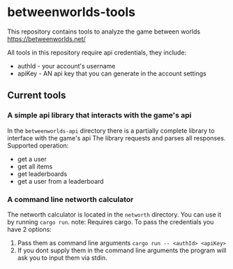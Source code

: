 # betweenworlds-tools
This repository contains tools to analyze the game between worlds https://betweenworlds.net/

All tools in this repository require api credentials, they include:
- authId - your account's username
- apiKey - AN api key that you can generate in the account settings

## Current tools
### A simple api library that interacts with the game's api
In the `betweenworlds-api` directory there is a partially complete library to interface with the game's api
The library requests and parses all responses.
Supported operation:
- get a user
- get all items
- get leaderboards
- get a user from a leaderboard
### A command line networth calculator
The networth calculator is located in the `networth` directory. You can use it by running `cargo run`.
note: Requires cargo.
To pass the credentials you have 2 options: 
1. Pass them as command line arguments `cargo run -- <authId> <apiKey>`
2. If you dont supply them in the command line arguments the program will ask you to input them via stdin.